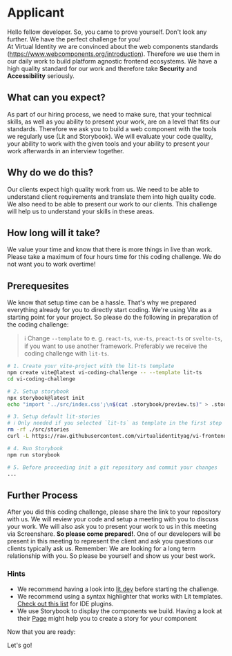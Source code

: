 # Applicant
Hello fellow developer. So, you came to prove yourself. Don't look any further. We have the perfect challenge for you!  
At Virtual Identity we are convinced about the web components standards (https://www.webcomponents.org/introduction). Therefore we use them in our daily work to build platform agnostic frontend ecosystems. We have a high quality standard for our work and therefore take **Security** and **Accessibility** seriously.

## What can you expect?

As part of our hiring process, we need to make sure, that your technical skills, as well as you ability to present your work, are on a level that fits our standards. Therefore we ask you to build a web component with the tools we regularly use (Lit and Storybook). We will evaluate your code quality, your ability to work with the given tools and your ability to present your work afterwards in an interview together.

## Why do we do this?

Our clients expect high quality work from us. We need to be able to understand client requirements and translate them into high quality code. We also need to be able to present our work to our clients. This challenge will help us to understand your skills in these areas.

## How long will it take?

We value your time and know that there is more things in live than work. Please take a maximum of four hours time for this coding challenge. We do not want you to work overtime!

## Prerequesites

We know that setup time can be a hassle. That's why we prepared everything already for you to directly start coding. We're using Vite as a starting point for your project. So please do the following in preparation of the coding challenge:

> ℹ️ Change `--template` to e. g. `react-ts`, `vue-ts`, `preact-ts` or `svelte-ts`, if you want to use another framework. Preferably we receive the coding challenge with `lit-ts`.

```bash
# 1. Create your vite-project with the lit-ts template
npm create vite@latest vi-coding-challenge -- --template lit-ts
cd vi-coding-challenge

# 2. Setup storybook
npx storybook@latest init
echo "import '../src/index.css';\n$(cat .storybook/preview.ts)" > .storybook/preview.ts.tmp && mv .storybook/preview.ts.tmp .storybook/preview.ts

# 3. Setup default lit-stories
# ℹ️ Only needed if you selected `lit-ts` as template in the first step
rm -rf ./src/stories
curl -L https://raw.githubusercontent.com/virtualidentityag/vi-frontend-hub/main/src/applicant/assets/main-element.stories.ts -o ./src/my-element.stories.ts

# 4. Run Storybook
npm run storybook

# 5. Before proceeding init a git repository and commit your changes
...
```

## Further Process
After you did this coding challenge, please share the link to your repository with us. We will review your code and setup a meeting with you to discuss your work. We will also ask you to present your work to us in this meeting via Screenshare. <b>So please come prepared!</b>. One of our developers will be present in this meeting to represent the client and ask you questions our clients typically ask us. Remember: We are looking for a long term relationship with you. So please be yourself and show us your best work.

### Hints

-   We recommend having a look into [lit.dev](https://lit.dev/docs/) before starting the challenge.
-   We recommend using a syntax highlighter that works with Lit templates. [Check out this list](https://lit.dev/docs/tools/development/#ide-plugins) for IDE plugins.
-   We use Storybook to display the components we build. Having a look at their [Page](https://storybook.js.org/) might help you to create a story for your component

Now that you are ready:

<vi-button href="#/applicant/challenge">Let's go!</vi-button>
